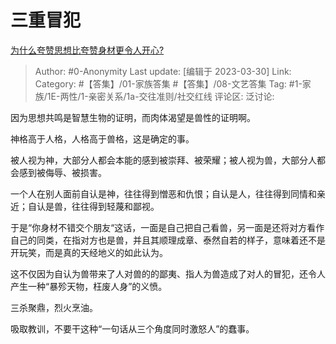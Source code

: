 # 三重冒犯
[为什么夸赞思想比夸赞身材更令人开心?](https://www.zhihu.com/question/592321423/answer/2959884458)

> Author: #0-Anonymity
> Last update: [编辑于 2023-03-30]
> Link:
> Category: #【答集】/01-家族答集 #【答集】/08-文艺答集
> Tag: #1-家族/1E-两性/1-亲密关系/1a-交往准则/社交红线
> 评论区:
> 泛讨论:

因为思想共鸣是智慧生物的证明，而肉体渴望是兽性的证明啊。

神格高于人格，人格高于兽格，这是确定的事。

被人视为神，大部分人都会本能的感到被崇拜、被荣耀；被人视为兽，大部分人都会感到被侮辱、被损害。

一个人在别人面前自认是神，往往得到憎恶和仇恨；自认是人，往往得到同情和亲近；自认是兽，往往得到轻蔑和鄙视。

于是“你身材不错交个朋友“这话，一面是自己把自己看兽，另一面是还将对方看作自己的同类，在指对方也是兽，并且其顺理成章、泰然自若的样子，意味着还不是开玩笑，而是真的天经地义的如此认为。

这不仅因为自认为兽带来了人对兽的的鄙夷、指人为兽造成了对人的冒犯，还令人产生一种“暴殄天物，枉废人身”的义愤。

三杀聚鼎，烈火烹油。

吸取教训，不要干这种“一句话从三个角度同时激怒人”的蠢事。
